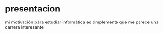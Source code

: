 # presentacion 
mi motivación para estudiar informática es simplemente que me parece una carrera interesante 
